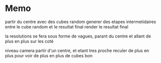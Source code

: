 # Memo

partir du centre avec des cubes random
generer des etapes intermetidaires entre le cube random et le resultat final
render le resultat final

la resolutions se fera sous forme de vagues, parant du centre et allant de plus en plus sur les coté

niveau camera
 partir d'un centre, et etant tres proche
 reculer de plus en plus pour voir de plus en plus de cubes bon

